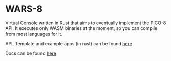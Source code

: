 # WARS-8

Virtual Console written in Rust that aims to eventually implement the PICO-8 API. It executes only WASM binaries at the moment, so you can compile from most languages for it.

API, Template and example apps (in rust) can be found [here](https://github.com/EliseZeroTwo/WARS-8-API)

Docs can be found [here](https://github.com/EliseZeroTwo/WARS-8/blob/main/docs/src/SUMMARY.md)
